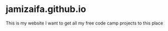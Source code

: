 # jamizaifa.github.io
This is my website
I want to get all my free code camp projects to this place
